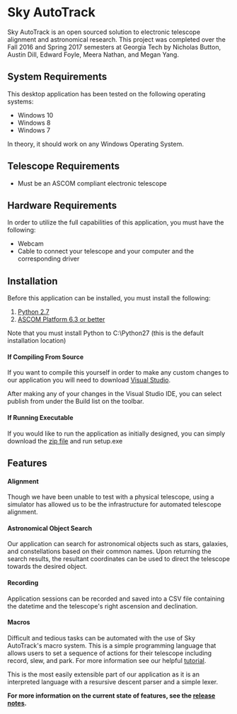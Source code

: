 # Sky AutoTrack

Sky AutoTrack is an open sourced solution to electronic telescope alignment and astronomical research. This project was completed over the Fall 2016 and Spring 2017 semesters at Georgia Tech by Nicholas Button, Austin Dill, Edward Foyle, Meera Nathan, and Megan Yang.

## System Requirements

This desktop application has been tested on the following operating systems:

- Windows 10
- Windows 8
- Windows 7

In theory, it should work on any Windows Operating System.

## Telescope Requirements

- Must be an ASCOM compliant electronic telescope

## Hardware Requirements

In order to utilize the full capabilities of this application, you must have the following:

- Webcam
- Cable to connect your telescope and your computer and the corresponding driver

## Installation

Before this application can be installed, you must install the following:

1. [Python 2.7](https://www.python.org/downloads/release/python-2713/) 
2. [ASCOM Platform 6.3 or better](http://ascom-standards.org/Downloads/Index.htm) 

Note that you must install Python to C:\Python27 (this is the default installation location)

#### If Compiling From Source

If you want to compile this yourself in order to make any custom changes to our application you will need to download [Visual Studio](https://www.visualstudio.com/downloads/).

After making any of your changes in the Visual Studio IDE, you can select publish from under the Build list on the toolbar.

#### If Running Executable

If you would like to run the application as initially designed, you can simply download the [zip file](Sky_AutoTrack.zip) and run setup.exe

## Features

#### Alignment

Though we have been unable to test with a physical telescope, using a simulator has allowed us to be the infrastructure for automated telescope alignment.

#### Astronomical Object Search

Our application can search for astronomical objects such as stars, galaxies, and constellations based on their common names. Upon returning the search results, the resultant coordinates can be used to direct the telescope towards the desired object.

#### Recording

Application sessions can be recorded and saved into a CSV file containing the datetime and the telescope's right ascension and declination.

#### Macros
Difficult and tedious tasks can be automated with the use of Sky AutoTrack's macro system. This is a simple programming language that allows users to set a sequence of actions for their telescope including record, slew, and park. For more information see our helpful [tutorial](docs/Macro_Manual.pdf).

This is the most easily extensible part of our application as it is an interpreted language with a resursive descent parser and a simple lexer. 

**For more information on the current state of features, see the [release notes](RELEASE_NOTES.md).**
